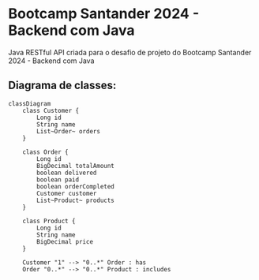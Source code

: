 # Bootcamp Santander 2024 - Backend com Java
Java RESTful API criada para o desafio de projeto do Bootcamp Santander 2024 - Backend com Java

## Diagrama de classes:
```mermaid
classDiagram
    class Customer {
        Long id
        String name
        List~Order~ orders
    }
    
    class Order {
        Long id
        BigDecimal totalAmount
        boolean delivered
        boolean paid
        boolean orderCompleted
        Customer customer
        List~Product~ products
    }
    
    class Product {
        Long id
        String name
        BigDecimal price
    }

    Customer "1" --> "0..*" Order : has
    Order "0..*" --> "0..*" Product : includes
```